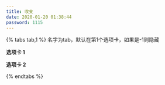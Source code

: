 ```yaml
---
title: 收支
date: 2020-01-20 01:38:44
password: 1115
---
```


{% tabs tab,1 %} 名字为tab，默认在第1个选项卡，如果是-1则隐藏
<!-- tab 收入 -->
**选项卡 1** 
<!-- endtab -->
<!-- tab 支出 -->
**选项卡 2**
<!-- endtab -->
{% endtabs %}
